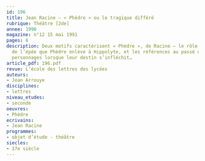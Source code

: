 ```yaml
---
id: 196
title: Jean Racine – « Phèdre » ou le tragique différé
rubrique: Théâtre [2de]
annee: 1990
magazine: n°12 15 mai 1991
pages: 6
description: Deux motifs caractérisent « Phèdre », de Racine – le rôle primordial
  de l’épée que Phèdre enlève à Hippolyte, et les références au passé que font les
  personnages lorsque leur destin s’infléchit…
article_pdf: 196.pdf
revue: L’école des lettres des lycées
auteurs:
- Jean Arrouye
disciplines:
- lettres
niveau_etudes:
- seconde
oeuvres:
- Phèdre
ecrivains:
- Jean Racine
programmes:
- objet d’étude - théâtre
siecles:
- 17e siècle
---
```

